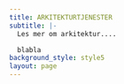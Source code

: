```yaml
---
title: ARKITEKTURTJENESTER
subtitle: |-
  Les mer om arkitektur....

  blabla
background_style: style5
layout: page
---
```


